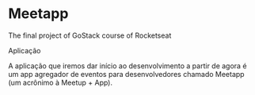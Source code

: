 # Meetapp
The final project of GoStack course of Rocketseat

Aplicação

A aplicação que iremos dar início ao desenvolvimento a partir de agora é um app agregador de eventos para desenvolvedores chamado Meetapp (um acrônimo à Meetup + App).
